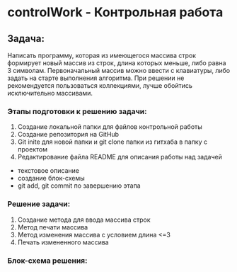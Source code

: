 # controlWork - Контрольная работа

## Задача:
Написать программу, которая из имеющегося массива строк формирует новый массив из строк, длина которых меньше, либо равна 3 символам. Первоначальный массив можно ввести с клавиатуры, либо задать на старте выполнения алгоритма. При решении не рекомендуется пользоваться коллекциями, лучше обойтись исключительно массивами.

### Этапы подготовки к решению задачи:
1. Создание локальной папки для файлов контрольной работы
2. Создание репозитория на GitHub
3. Git inite для новой папки и git clone папки из гитхаба в папку с проектом 
4. Редактирование файла README для описания работы над задачей
- текстовое описание
- создание блок-схемы
- git add, git commit по завершению этапа

### Решение задачи:
1. Создание метода для ввода массива строк
2. Метод печати массива
3. Метод изменения массива с условием длина <=3
4. Печать измененного массива

### Блок-схема решения:
